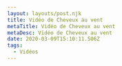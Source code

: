 ```yaml
---
layout: layouts/post.njk
title: Vidéo de Cheveux au vent
metaTitle: Vidéo de Cheveux au vent
metaDesc: Vidéo de Cheveux au vent
date: 2020-03-09T15:10:11.506Z
tags:
  - Vidéos
---
```

<lite-youtube videoid="RefQJCchzOo" autoload></lite-youtube>